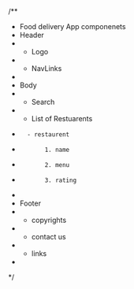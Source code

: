 
/**
 * Food delivery App componenets
 * Header 
 *   - Logo
 *   - NavLinks
 * 
 * Body 
 *   - Search
 *   - List of Restuarents
 *       - restaurent 
 *            1. name
 *            2. menu
 *            3. rating
 * 
 * Footer
 *   - copyrights
 *   - contact us
 *   - links
 * 
 */
